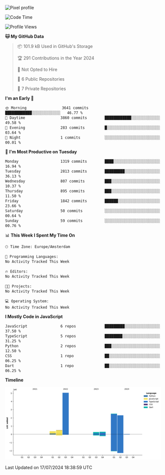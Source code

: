 ![Pixel profile](https://pixel-profile.vercel.app/api/github-stats?username=Atchferox&screen_effect=true&theme=rainbow
)


<!--START_SECTION:waka-->
![Code Time](http://img.shields.io/badge/Code%20Time-402%20hrs%2046%20mins-blue)

![Profile Views](http://img.shields.io/badge/Profile%20Views-0-blue)

**🐱 My GitHub Data** 

> 📦 101.9 kB Used in GitHub's Storage 
 > 
> 🏆 291 Contributions in the Year 2024
 > 
> 🚫 Not Opted to Hire
 > 
> 📜 6 Public Repositories 
 > 
> 🔑 7 Private Repositories 
 > 
**I'm an Early 🐤** 

```text
🌞 Morning                3641 commits        ████████████░░░░░░░░░░░░░   46.77 % 
🌆 Daytime                3860 commits        ████████████░░░░░░░░░░░░░   49.58 % 
🌃 Evening                283 commits         █░░░░░░░░░░░░░░░░░░░░░░░░   03.64 % 
🌙 Night                  1 commits           ░░░░░░░░░░░░░░░░░░░░░░░░░   00.01 % 
```
📅 **I'm Most Productive on Tuesday** 

```text
Monday                   1319 commits        ████░░░░░░░░░░░░░░░░░░░░░   16.94 % 
Tuesday                  2813 commits        █████████░░░░░░░░░░░░░░░░   36.13 % 
Wednesday                807 commits         ███░░░░░░░░░░░░░░░░░░░░░░   10.37 % 
Thursday                 895 commits         ███░░░░░░░░░░░░░░░░░░░░░░   11.50 % 
Friday                   1842 commits        ██████░░░░░░░░░░░░░░░░░░░   23.66 % 
Saturday                 50 commits          ░░░░░░░░░░░░░░░░░░░░░░░░░   00.64 % 
Sunday                   59 commits          ░░░░░░░░░░░░░░░░░░░░░░░░░   00.76 % 
```


📊 **This Week I Spent My Time On** 

```text
🕑︎ Time Zone: Europe/Amsterdam

💬 Programming Languages: 
No Activity Tracked This Week

🔥 Editors: 
No Activity Tracked This Week

🐱‍💻 Projects: 
No Activity Tracked This Week

💻 Operating System: 
No Activity Tracked This Week
```

**I Mostly Code in JavaScript** 

```text
JavaScript               6 repos             █████████░░░░░░░░░░░░░░░░   37.50 % 
TypeScript               5 repos             ████████░░░░░░░░░░░░░░░░░   31.25 % 
Python                   2 repos             ███░░░░░░░░░░░░░░░░░░░░░░   12.50 % 
CSS                      1 repo              ██░░░░░░░░░░░░░░░░░░░░░░░   06.25 % 
Dart                     1 repo              ██░░░░░░░░░░░░░░░░░░░░░░░   06.25 % 
```



**Timeline**

![Lines of Code chart](https://raw.githubusercontent.com/Atchferox/Atchferox/main/assets/bar_graph.png)


 Last Updated on 17/07/2024 18:38:59 UTC
<!--END_SECTION:waka-->
